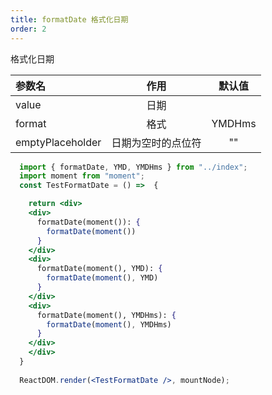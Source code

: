 ```yaml
---
title: formatDate 格式化日期
order: 2
---
```


格式化日期

| 参数名 | 作用 | 默认值
:--|:--:|:---:
| value | 日期  | 
| format | 格式 | YMDHms
| emptyPlaceholder | 日期为空时的点位符 | ""


```jsx
  import { formatDate, YMD, YMDHms } from "../index";
  import moment from "moment";
  const TestFormatDate = () =>  {

    return <div>
    <div>
      formatDate(moment()): {
        formatDate(moment())
      }
    </div>
    <div>
      formatDate(moment(), YMD): {
        formatDate(moment(), YMD)
      }
    </div>
    <div>
      formatDate(moment(), YMDHms): {
        formatDate(moment(), YMDHms)
      }
    </div>
    </div>
  }
  
  ReactDOM.render(<TestFormatDate />, mountNode);
```

